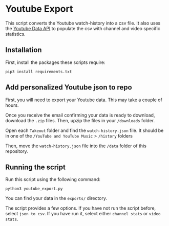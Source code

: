 # Youtube Export 

This script converts the Youtube watch-history into a csv file. It also uses the [Youtube Data API](https://developers.google.com/youtube/v3) to populate the csv with channel and video specific statistics. 

## Installation 

First, install the packages these scripts require:

`pip3 install requirements.txt`

## Add personalized Youtube json to repo

First, you will need to export your Youtube data. This may take a couple of hours. 

Once you receive the email confirming your data is ready to download, download the `.zip` files. Then, upzip the files in your `/downloads` folder. 

Open each `Takeout` folder and find the `watch-history.json` file. It should be in one of the `/YouTube and YouTube Music` > `/history` folders

Then, move the `watch-history.json` file into the `/data` folder of this repository.

## Running the script

Run this script using the following command:

`python3 youtube_export.py`

You can find your data in the `exports/` directory.

The script provides a few options. If you have not run the script before, select `json to csv`. If you have run it, select either `channel stats` or `video stats`. 
